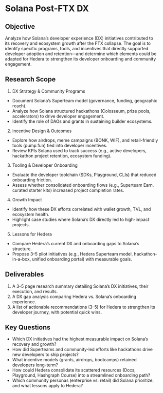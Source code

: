 # Solana Post-FTX DX

## Objective

Analyze how Solana’s developer experience (DX) initiatives contributed to its recovery and ecosystem growth after the FTX collapse. The goal is to identify specific programs, tools, and incentives that directly supported developer adoption and retention—and determine which elements could be adapted for Hedera to strengthen its developer onboarding and community engagement.

## Research Scope

1. DX Strategy & Community Programs

- Document Solana’s Superteam model (governance, funding, geographic reach).
- Analyze how Solana structured hackathons (Colosseum, prize pools, accelerators) to drive developer engagement.
- Identify the role of DAOs and grants in sustaining builder ecosystems.

2. Incentive Design & Outcomes

- Explore how airdrops, meme campaigns (BONK, WIF), and retail-friendly tools (pump.fun) tied into developer incentives.
- Review KPIs Solana used to track success (e.g., active developers, hackathon project retention, ecosystem funding).

3. Tooling & Developer Onboarding

- Evaluate the developer toolchain (SDKs, Playground, CLIs) that reduced onboarding friction.
- Assess whether consolidated onboarding flows (e.g., Superteam Earn, curated starter kits) increased project completion rates.

4. Growth Impact

- Identify how these DX efforts correlated with wallet growth, TVL, and ecosystem health.
- Highlight case studies where Solana’s DX directly led to high-impact projects.

5. Lessons for Hedera

- Compare Hedera’s current DX and onboarding gaps to Solana’s structure.
- Propose 3–5 pilot initiatives (e.g., Hedera Superteam model, hackathon-in-a-box, unified onboarding portal) with measurable goals.

## Deliverables

1. A 3–5 page research summary detailing Solana’s DX initiatives, their execution, and results.
2. A DX gap analysis comparing Hedera vs. Solana’s onboarding experience.
3. A list of actionable recommendations (3–5) for Hedera to strengthen its developer journey, with potential quick wins.

## Key Questions

- Which DX initiatives had the highest measurable impact on Solana’s recovery and growth?
- How did Superteams and community-led efforts like hackathons drive new developers to ship projects?
- What incentive models (grants, airdrops, bootcamps) retained developers long-term?
- How could Hedera consolidate its scattered resources (Docs, Playground, Hashgraph Course) into a streamlined onboarding path?
- Which community personas (enterprise vs. retail) did Solana prioritize, and what lessons apply to Hedera?
